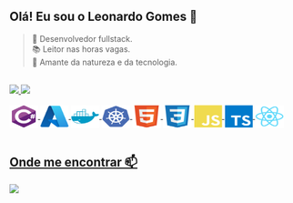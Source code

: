 ## Olá! Eu sou o Leonardo Gomes 👋
> 🌱 Desenvolvedor fullstack. <br>
> 📚 Leitor nas horas vagas. <br>
> 🍂 Amante da natureza e da tecnologia. <br> 

<br>
<!-- GitHub Readme Stats -->
<div>
  <a href="https://github.com/S-LeonardoGomes">
  <img height="190em" src="https://github-readme-stats.vercel.app/api?username=S-LeonardoGomes&show_icons=true&theme=dracula&include_all_commits=true&count_private=true">
  <img height="190em" src="https://github-readme-stats.vercel.app/api/top-langs/?username=S-LeonardoGomes&layout=compact&langs_count=7&theme=dracula">
</div>
 
<!-- Logos -->
<div style="display: inline_block"><br>
  <img align="center" alt="Csharp" height="40" width="50" src="https://raw.githubusercontent.com/devicons/devicon/master/icons/csharp/csharp-original.svg">
  <img align="center" alt="Azure" height="40" width="50" src="https://raw.githubusercontent.com/devicons/devicon/master/icons/azure/azure-original.svg">
  <img align="center" alt="Docker" height="40" width="50" src="https://raw.githubusercontent.com/devicons/devicon/master/icons/docker/docker-plain.svg">
  <img align="center" alt="Kubernetes" height="40" width="50" src="https://raw.githubusercontent.com/devicons/devicon/master/icons/kubernetes/kubernetes-plain.svg">
  <img align="center" alt="HTML" height="40" width="50" src="https://raw.githubusercontent.com/devicons/devicon/master/icons/html5/html5-original.svg">
  <img align="center" alt="CSS" height="40" width="50" src="https://raw.githubusercontent.com/devicons/devicon/master/icons/css3/css3-original.svg">  
  <img align="center" alt="JavaScript" height="40" width="50" src="https://raw.githubusercontent.com/devicons/devicon/master/icons/javascript/javascript-plain.svg">
  <img align="center" alt="TypeScript" height="40" width="50" src="https://raw.githubusercontent.com/devicons/devicon/master/icons/typescript/typescript-plain.svg">
  <img align="center" alt="React" height="40" width="50" src="https://raw.githubusercontent.com/devicons/devicon/master/icons/react/react-original.svg">
  
  <!--
  <img align="center" alt="Angular" height="40" width="50" src="https://raw.githubusercontent.com/devicons/devicon/master/icons/angularjs/angularjs-original.svg">
  <img align="center" alt="MongoDb" height="40" width="50" src="https://raw.githubusercontent.com/devicons/devicon/master/icons/mongodb/mongodb-original.svg">
  <img align="right" alt="Rafa-yoda" src="https://cdn.discordapp.com/attachments/795358919417397249/825430589581688872/hi.gif">
  -->
</div><br>
 
## Onde me encontrar 📫
<div>
  <a href="https://www.linkedin.com/in/s-leonardogomes" target="_blank"><img src="https://img.shields.io/badge/-LinkedIn-%230077B5?style=for-the-badge&logo=linkedin&logoColor=white" target="_blank"></a>
</div>
<!--
**S-LeonardoGomes/S-LeonardoGomes** is a ✨ _special_ ✨ repository because its `README.md` (this file) appears on your GitHub profile.

Here are some ideas to get you started:

- 🔭 I’m currently working on ...
- 🌱 I’m currently learning ...
- 👯 I’m looking to collaborate on ...
- 🤔 I’m looking for help with ...
- 💬 Ask me about ...
- 📫 How to reach me: ...
- 😄 Pronouns: ...
- ⚡ Fun fact: ...
-->
